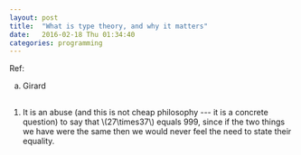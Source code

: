 ```yaml
---
layout: post
title:  "What is type theory, and why it matters"
date:   2016-02-18 Thu 01:34:40
categories: programming
---
```


Ref:

<ol type="a">
    <li> Girard </li>
</ol>

<section>
<h1>  </h1>
<div>
<ol>
    <li> It is an abuse (and this is not cheap philosophy --- it is a concrete question) to say that \(27\times37\) equals 999, since if the two things we have were the same then we would never feel the need to state their equality. </li>
</ol>
</div>

</section>
